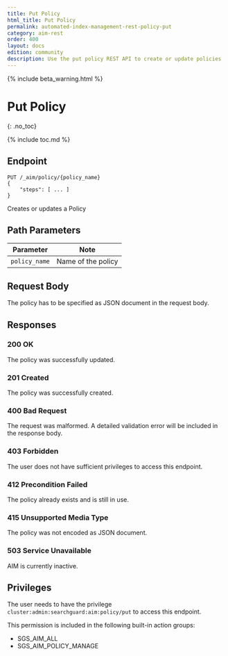 ```yaml
---
title: Put Policy
html_title: Put Policy
permalink: automated-index-management-rest-policy-put
category: aim-rest
order: 400
layout: docs
edition: community
description: Use the put policy REST API to create or update policies
---
```

<!--- Copyright 2023 floragunn GmbH -->

{% include beta_warning.html %}

# Put Policy
{: .no_toc}

{% include toc.md %}

## Endpoint

```
PUT /_aim/policy/{policy_name}
{
    "steps": [ ... ]
}
```

Creates or updates a Policy

## Path Parameters

| Parameter       | Note               |
|-----------------|--------------------|
| `policy_name` | Name of the policy |

## Request Body

The policy has to be specified as JSON document in the request body.

## Responses

### 200 OK

The policy was successfully updated.

### 201 Created

The policy was successfully created.

### 400 Bad Request

The request was malformed. A detailed validation error will be included in the response body.

### 403 Forbidden

The user does not have sufficient privileges to access this endpoint.

### 412 Precondition Failed

The policy already exists and is still in use.

### 415 Unsupported Media Type

The policy was not encoded as JSON document.

### 503 Service Unavailable

AIM is currently inactive.

## Privileges

The user needs to have the privilege `cluster:admin:searchguard:aim:policy/put` to access this endpoint.

This permission is included in the following built-in action groups:

- SGS_AIM_ALL
- SGS_AIM_POLICY_MANAGE
